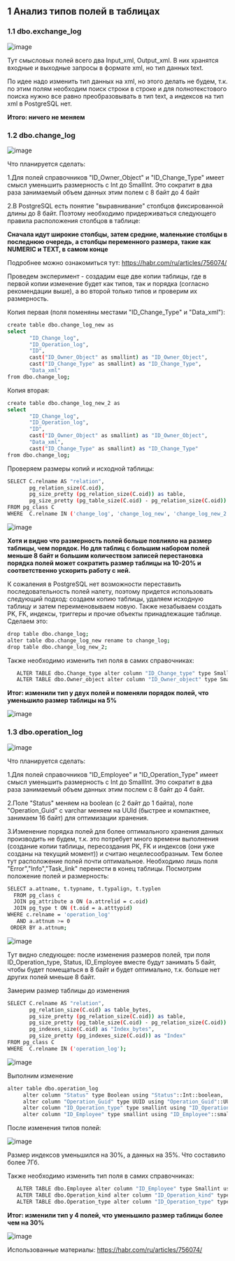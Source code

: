 ## 1 Анализ типов полей в таблицах
### 1.1 dbo.exchange_log 
![image](https://github.com/user-attachments/assets/b72ace71-6a65-41ff-860e-3712024ecf1b)

Тут смысловых полей всего два Input_xml, Output_xml. В них хранятся входные и выходные запросы в формате xml, но тип данных text.

По идее надо изменить тип данных на xml, но этого делать не будем, т.к. по этим полям необходим поиск строки в строке и для полнотекстового поиска нужно все равно преобразовывать в тип text, а индексов на тип xml в PostgreSQL нет.

**Итого: ничего не меняем**
### 1.2 dbo.change_log
![image](https://github.com/user-attachments/assets/cba17ae6-d514-437a-bb32-01baa2326ef2)

Что планируется сделать:

1.Для полей справочников "ID_Owner_Object" и "ID_Change_Type" имеет смысл уменьшить размерность с Int до SmallInt. Это сократит в два раза занимаемый объем данных этим полем с 8 байт до 4 байт

2.В PostgreSQL есть понятие "выравнивание" столбцов фиксированной длины до 8 байт. Поэтому необходимо придерживаться следующего правила расположения столбцов в таблице:

**Сначала идут широкие столбцы, затем средние, маленькие столбцы в последнюю очередь, а столбцы переменного размера, такие как NUMERIC и TEXT, в самом конце**

Подробнее можно ознакомиться тут: https://habr.com/ru/articles/756074/

Проведем эксперимент - создадим еще две копии таблицы, где в первой копии изменение будет как типов, так и порядка (согласно рекомендации выше), а во второй только типов и проверим их размерность. 

Копия первая (поля поменяны местами "ID_Change_Type" и "Data_xml"):
```Bash
create table dbo.change_log_new as
select 
       "ID_Change_log",
       "ID_Operation_log",
       "ID",
       cast("ID_Owner_Object" as smallint) as "ID_Owner_Object", 
       cast("ID_Change_Type" as smallint) as "ID_Change_Type",
       "Data_xml"       
from dbo.change_log;

```
Копия вторая:
```Bash
create table dbo.change_log_new_2 as
select 
       "ID_Change_log",
       "ID_Operation_log",
       "ID",
       cast("ID_Owner_Object" as smallint) as "ID_Owner_Object", 
       "Data_xml",
       cast("ID_Change_Type" as smallint) as "ID_Change_Type"
from dbo.change_log;
```
Проверяем размеры копий и исходной таблицы:
```Bash
SELECT C.relname AS "relation",
       pg_relation_size(C.oid),
       pg_size_pretty (pg_relation_size(C.oid)) as table,
       pg_size_pretty (pg_table_size(C.oid) - pg_relation_size(C.oid)) as TOASTtable
FROM pg_class C
WHERE  C.relname IN ('change_log', 'change_log_new', 'change_log_new_2');
```
![image](https://github.com/user-attachments/assets/d3965f1e-146f-47e9-88b8-baf5b002ce93)

**Хотя и видно что размерность полей больше повлияло на размер таблицы, чем порядок. Но для таблиц с большим набором полей меньше 8 байт и большим количеством записей перестановка порядка полей может сократить размер таблицы на 10-20% и соответственно ускорить работу с ней.**

К сожаления в PostgreSQL нет возможности переставить последовательность полей налету, поэтому придется использовать следующий подход: создаем копию таблицы, удаляем исходную таблицу и затем переименовываем новую. Также незабываем создать PK, FK, индексы, триггеры и прочие объекты принадлежащие таблице. Сделаем это:
```Bash
drop table dbo.change_log;
alter table dbo.change_log_new rename to change_log;
drop table dbo.change_log_new_2;
```
Также необходимо изменить тип поля в самих справочниках:
```Bash
   ALTER TABLE dbo.Change_type alter column "ID_Change_type" type Smallint using "ID_Change_type"::smallint;
   ALTER TABLE dbo.Owner_object alter column "ID_Owner_object" type Smallint using "ID_Owner_object"::smallint;
```
**Итог: изменили тип у двух полей и поменяли порядок полей, что уменьшило размер таблицы на 5%**

![image](https://github.com/user-attachments/assets/baee2fb7-4fba-41b7-b3be-1a9b0452635b)

### 1.3 dbo.operation_log
![image](https://github.com/user-attachments/assets/c8819aab-1613-46c4-a7ce-6f51fbd435d0)

Что планируется сделать:

1.Для полей справочников "ID_Employee" и "ID_Operation_Type" имеет смысл уменьшить размерность с Int до SmallInt. Это сократит в два раза занимаемый объем данных этим послем с 8 байт до 4 байт.

2.Поле "Status" меняем на boolean (c 2 байт до 1 байта), поле "Operation_Guid" с varchar меняем на UUId (быстрее и компактнее, занимаем 16 байт) для оптимизации хранения.

3.Изменение порядка полей для более оптимального хранения данных производить не будем, т.к. это потребует много времени выполнения (создание копии таблицы, пересоздания PK, FK и индексов (они уже созданы на текущий момент)) и считаю нецелесообразным. Тем более тут расположение полей почти оптимальное. Необходимо лишь поля "Error","Info","Task_link" перенести в конец таблицы. Посмотрим положение полей и размерность:
```Bash
SELECT a.attname, t.typname, t.typalign, t.typlen
  FROM pg_class c
  JOIN pg_attribute a ON (a.attrelid = c.oid)
  JOIN pg_type t ON (t.oid = a.atttypid)
WHERE c.relname = 'operation_log'
   AND a.attnum >= 0
 ORDER BY a.attnum;
```
![image](https://github.com/user-attachments/assets/971042b8-e6f9-4a0d-8e73-3dac1b1a756f)

Тут видно следующее: после изменения размеров полей, три поля ID_Operation_type, Status, ID_Employee вместе будут занимать 5 байт, чтобы будет помещаться в 8 байт и будет оптимально, т.к. больше нет других полей мнеьше 8 байт.  

Замерим размер таблицы до изменения 
```Bash
SELECT C.relname AS "relation",
       pg_relation_size(C.oid) as table_bytes,
       pg_size_pretty (pg_relation_size(C.oid)) as table,
       pg_size_pretty (pg_table_size(C.oid) - pg_relation_size(C.oid)) as TOASTtable,
       pg_indexes_size(C.oid) as "Index_bytes",
       pg_size_pretty (pg_indexes_size(C.oid)) as "Index"
FROM pg_class C
WHERE  C.relname IN ('operation_log');
```
![image](https://github.com/user-attachments/assets/1738f8cd-c5aa-477d-aa83-152cfe508966)

Выполним изменение 
```Bash
alter table dbo.operation_log 
     alter column "Status" type Boolean using "Status"::Int::boolean,
     alter column "Operation_Guid" type UUID using "Operation_Guid"::UUID,
     alter column "ID_Operation_type" type smallint using "ID_Operation_type"::smallint,
     alter column "ID_Employee" type smallint using "ID_Employee"::smallint;
```
После изменения типов полей:

![image](https://github.com/user-attachments/assets/24a3e626-0233-41b6-b3c0-62b4f89e8346)

Размер индексов уменьшился на 30%, а данных на 35%. Что составило более 7Гб.

Также необходимо изменить тип поля в самих справочниках:
```Bash
   ALTER TABLE dbo.Employee alter column "ID_Employee" type Smallint using "ID_Employee"::smallint;
   ALTER TABLE dbo.Operation_kind alter column "ID_Operation_kind" type Smallint using "ID_Operation_kind"::smallint;
   ALTER TABLE dbo.Operation_type alter column "ID_Operation_type" type Smallint using "ID_Operation_type"::smallint;
```
**Итог: изменили тип у 4 полей, что уменьшило размер таблицы более чем на 30%**

![image](https://github.com/user-attachments/assets/4258d943-ff96-4a41-97e0-3594633c037c)

Использованные материалы:
https://habr.com/ru/articles/756074/ 













